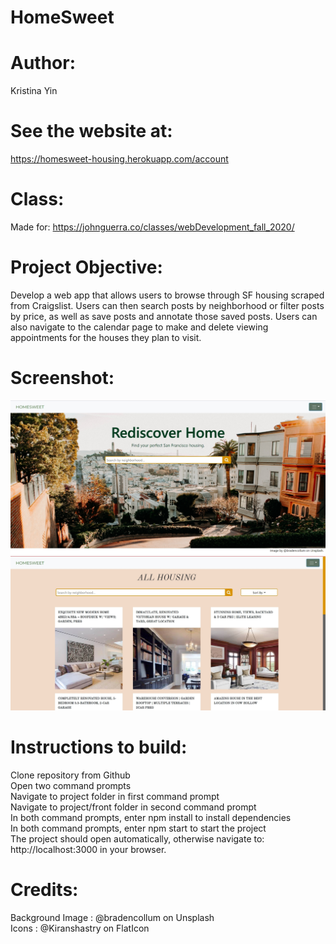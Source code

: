 # HomeSweet
# Author: 
Kristina Yin
# See the website at: 
https://homesweet-housing.herokuapp.com/account
# Class:
Made for: https://johnguerra.co/classes/webDevelopment_fall_2020/
# Project Objective: 
Develop a web app that allows users to browse through SF housing scraped from Craigslist. Users can then search posts by neighborhood or filter posts by price, as well as save posts and annotate those saved posts. Users can also navigate to the calendar page to make and delete viewing appointments for the houses they plan to visit. 
# Screenshot:
![screenshot](/front/public/images/ss1.jpg)
![screenshot](/front/public/images/ss2.jpg)
# Instructions to build:
  Clone repository from Github\
  Open two command prompts\
  Navigate to project folder in first command prompt\
  Navigate to project/front folder in second command prompt\
  In both command prompts, enter npm install to install dependencies\
  In both command prompts, enter npm start to start the project\
  The project should open automatically, otherwise navigate to: http://localhost:3000 in your browser.
# Credits: 
  Background Image : @bradencollum on Unsplash \
  Icons : @Kiranshastry on FlatIcon


